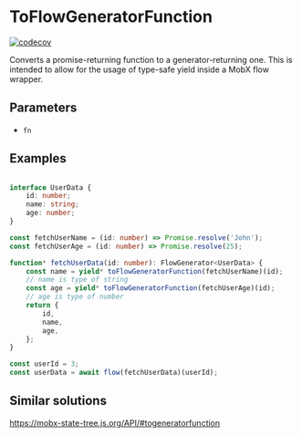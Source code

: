 # ToFlowGeneratorFunction

[![codecov](https://codecov.io/github/harunou/to-flow-generator-function/branch/main/graph/badge.svg?token=1WTYGPJ8N5)](https://codecov.io/github/harunou/to-flow-generator-function)

Converts a promise-returning function to a generator-returning one. This is intended to allow for the usage of type-safe yield inside a MobX flow wrapper.

## Parameters

- `fn`

## Examples

```typescript

interface UserData {
    id: number;
    name: string;
    age: number;
}

const fetchUserName = (id: number) => Promise.resolve('John');
const fetchUserAge = (id: number) => Promise.resolve(25);

function* fetchUserData(id: number): FlowGenerator<UserData> {
    const name = yield* toFlowGeneratorFunction(fetchUserName)(id);
    // name is type of string
    const age = yield* toFlowGeneratorFunction(fetchUserAge)(id);
    // age is type of number
    return {
        id,
        name,
        age,
    };
}

const userId = 3;
const userData = await flow(fetchUserData)(userId);

```

## Similar solutions

<https://mobx-state-tree.js.org/API/#togeneratorfunction>
